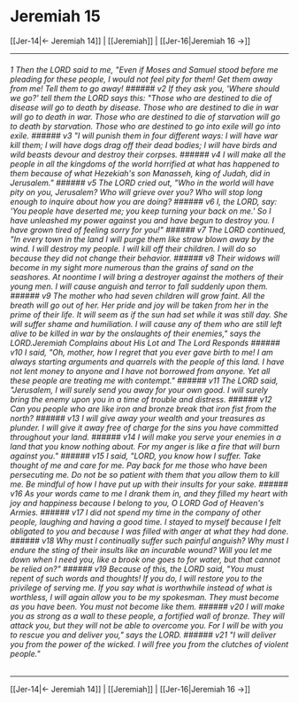 # Jeremiah 15

[[Jer-14|← Jeremiah 14]] | [[Jeremiah]] | [[Jer-16|Jeremiah 16 →]]
***

###### 1 Then the LORD said to me, "Even if Moses and Samuel stood before me pleading for these people, I would not feel pity for them! Get them away from me! Tell them to go away! ###### v2 If they ask you, 'Where should we go?' tell them the LORD says this: "Those who are destined to die of disease will go to death by disease. Those who are destined to die in war will go to death in war. Those who are destined to die of starvation will go to death by starvation. Those who are destined to go into exile will go into exile. ###### v3 "I will punish them in four different ways: I will have war kill them; I will have dogs drag off their dead bodies; I will have birds and wild beasts devour and destroy their corpses. ###### v4 I will make all the people in all the kingdoms of the world horrified at what has happened to them because of what Hezekiah's son Manasseh, king of Judah, did in Jerusalem." ###### v5 The LORD cried out, "Who in the world will have pity on you, Jerusalem? Who will grieve over you? Who will stop long enough to inquire about how you are doing? ###### v6 I, the LORD, say: 'You people have deserted me; you keep turning your back on me.' So I have unleashed my power against you and have begun to destroy you. I have grown tired of feeling sorry for you!" ###### v7 The LORD continued, "In every town in the land I will purge them like straw blown away by the wind. I will destroy my people. I will kill off their children. I will do so because they did not change their behavior. ###### v8 Their widows will become in my sight more numerous than the grains of sand on the seashores. At noontime I will bring a destroyer against the mothers of their young men. I will cause anguish and terror to fall suddenly upon them. ###### v9 The mother who had seven children will grow faint. All the breath will go out of her. Her pride and joy will be taken from her in the prime of their life. It will seem as if the sun had set while it was still day. She will suffer shame and humiliation. I will cause any of them who are still left alive to be killed in war by the onslaughts of their enemies," says the LORD.Jeremiah Complains about His Lot and The Lord Responds ###### v10 I said, "Oh, mother, how I regret that you ever gave birth to me! I am always starting arguments and quarrels with the people of this land. I have not lent money to anyone and I have not borrowed from anyone. Yet all these people are treating me with contempt." ###### v11 The LORD said, "Jerusalem, I will surely send you away for your own good. I will surely bring the enemy upon you in a time of trouble and distress. ###### v12 Can you people who are like iron and bronze break that iron fist from the north? ###### v13 I will give away your wealth and your treasures as plunder. I will give it away free of charge for the sins you have committed throughout your land. ###### v14 I will make you serve your enemies in a land that you know nothing about. For my anger is like a fire that will burn against you." ###### v15 I said, "LORD, you know how I suffer. Take thought of me and care for me. Pay back for me those who have been persecuting me. Do not be so patient with them that you allow them to kill me. Be mindful of how I have put up with their insults for your sake. ###### v16 As your words came to me I drank them in, and they filled my heart with joy and happiness because I belong to you, O LORD God of Heaven's Armies. ###### v17 I did not spend my time in the company of other people, laughing and having a good time. I stayed to myself because I felt obligated to you and because I was filled with anger at what they had done. ###### v18 Why must I continually suffer such painful anguish? Why must I endure the sting of their insults like an incurable wound? Will you let me down when I need you, like a brook one goes to for water, but that cannot be relied on?" ###### v19 Because of this, the LORD said, "You must repent of such words and thoughts! If you do, I will restore you to the privilege of serving me. If you say what is worthwhile instead of what is worthless, I will again allow you to be my spokesman. They must become as you have been. You must not become like them. ###### v20 I will make you as strong as a wall to these people, a fortified wall of bronze. They will attack you, but they will not be able to overcome you. For I will be with you to rescue you and deliver you," says the LORD. ###### v21 "I will deliver you from the power of the wicked. I will free you from the clutches of violent people."

***
[[Jer-14|← Jeremiah 14]] | [[Jeremiah]] | [[Jer-16|Jeremiah 16 →]]
